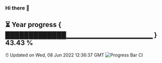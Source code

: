 ### Hi there 👋
⏳ Year progress { █████████████▁▁▁▁▁▁▁▁▁▁▁▁▁▁▁▁▁ } 43.43 %
---
⏰ Updated on Wed, 08 Jun 2022 12:36:37 GMT
![Progress Bar CI](https://github.com/liununu/liununu/workflows/Progress%20Bar%20CI/badge.svg)
